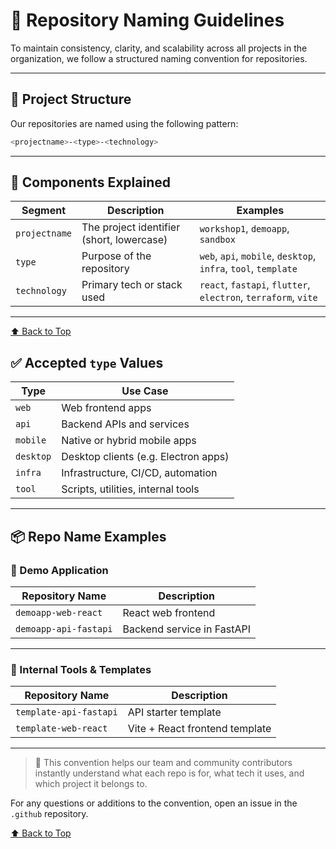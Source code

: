 # 📛 Repository Naming Guidelines

To maintain consistency, clarity, and scalability across all projects in the organization, we follow a structured naming convention for repositories.

---

## 🧱 Project Structure

Our repositories are named using the following pattern:

```bash
<projectname>-<type>-<technology>
```

---

## 🔹 Components Explained

| Segment       | Description                               | Examples                                                       |
| ------------- | ----------------------------------------- | -------------------------------------------------------------- |
| `projectname` | The project identifier (short, lowercase) | `workshop1`, `demoapp`, `sandbox`                              |
| `type`        | Purpose of the repository                 | `web`, `api`, `mobile`, `desktop`, `infra`, `tool`, `template` |
| `technology`  | Primary tech or stack used                | `react`, `fastapi`, `flutter`, `electron`, `terraform`, `vite` |

---

[⬆️ Back to Top](#-repository-naming-guidelines)

## ✅ Accepted `type` Values

| Type      | Use Case                             |
| --------- | ------------------------------------ |
| `web`     | Web frontend apps                    |
| `api`     | Backend APIs and services            |
| `mobile`  | Native or hybrid mobile apps         |
| `desktop` | Desktop clients (e.g. Electron apps) |
| `infra`   | Infrastructure, CI/CD, automation    |
| `tool`    | Scripts, utilities, internal tools   |

---

## 📦 Repo Name Examples

### 🚀 Demo Application

| Repository Name       | Description                |
| --------------------- | -------------------------- |
| `demoapp-web-react`   | React web frontend         |
| `demoapp-api-fastapi` | Backend service in FastAPI |

---

### 🧰 Internal Tools & Templates

| Repository Name        | Description                    |
| ---------------------- | ------------------------------ |
| `template-api-fastapi` | API starter template           |
| `template-web-react`   | Vite + React frontend template |

---

> 🧩 This convention helps our team and community contributors instantly understand what each repo is for, what tech it uses, and which project it belongs to.

For any questions or additions to the convention, open an issue in the `.github` repository.

[⬆️ Back to Top](#-repository-naming-guidelines)

